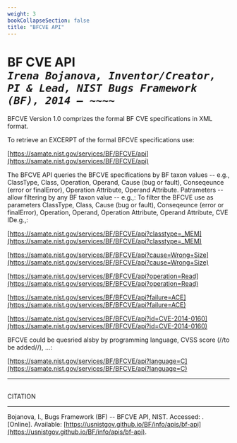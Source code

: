 ```yaml
---
weight: 3
bookCollapseSection: false
title: "BFCVE API"
---
```

# BF CVE API <br/>_`Irena Bojanova, Inventor/Creator, PI & Lead, NIST Bugs Framework (BF), 2014 – ~~~~`_

BFCVE Version 1.0 comprizes the formal BF CVE specifications in XML format. 

To retrieve an EXCERPT of the formal BFCVE specifications use:

[https://samate.nist.gov/services/BF/BFCVE/api](https://samate.nist.gov/services/BF/BFCVE/api)

The BFCVE API queries the BFCVE specifications by BF taxon values -- e.g., ClassType, Class, Operation, Operand, Cause (bug or fault), Conseqeunce (error or finalError), Operation Attribute, Operand Attribute. 
Patrameters -- allow filtering by any BF taxon value -- e.g.,:
To filter the BFCVE use as parameters ClassType, Class, Cause (bug or fault), Conseqeunce (error or finalError), Operation, Operand, Operation Attribute, Operand Attribute, CVE IDe.g.,:
<!-- site -->

[https://samate.nist.gov/services/BF/BFCVE/api?classtype=_MEM](https://samate.nist.gov/services/BF/BFCVE/api?classtype=_MEM)

[https://samate.nist.gov/services/BF/BFCVE/api?cause=Wrong+Size](https://samate.nist.gov/services/BF/BFCVE/api?cause=Wrong+Size)

[https://samate.nist.gov/services/BF/BFCVE/api?operation=Read](https://samate.nist.gov/services/BF/BFCVE/api?operation=Read)

[https://samate.nist.gov/services/BF/BFCVE/api?failure=ACE](https://samate.nist.gov/services/BF/BFCVE/api?failure=ACE)

[https://samate.nist.gov/services/BF/BFCVE/api?id=CVE-2014-0160](https://samate.nist.gov/services/BF/BFCVE/api?id=CVE-2014-0160)

BFCVE could be quesried alsby by programming language, CVSS score (//to be added//), ...:

[https://samate.nist.gov/services/BF/BFCVE/api?language=C](https://samate.nist.gov/services/BF/BFCVE/api?language=C)

___________________________

<!-- The corresponding .bfcve files are also available at [https://github.com/ibojanova/BFCVE-Dataset/tree/main/BFCVE](https://github.com/ibojanova/BFCVE-Dataset/tree/main/BFCVE). They can be open with the [https://usnistgov.github.io/BF/info/tools/bf-tool](BF Tool). -->

</br>
CITATION 

_____________________________________________________________

Bojanova, I., Bugs Framework (BF) -- BFCVE API, NIST. Accessed: <span id="currentDate"></span>. [Online]. Available: [https://usnistgov.github.io/BF/info/apis/bf-api](https://usnistgov.github.io/BF/info/apis/bf-api).



<!-- [https://samate.nist.gov/BF/api/bfcve/](https://samate.nist.gov/BF/api/bfcve/) -->
<!-- samate-internal.nist.gov/BF/api/cve/CVE-111 -->

